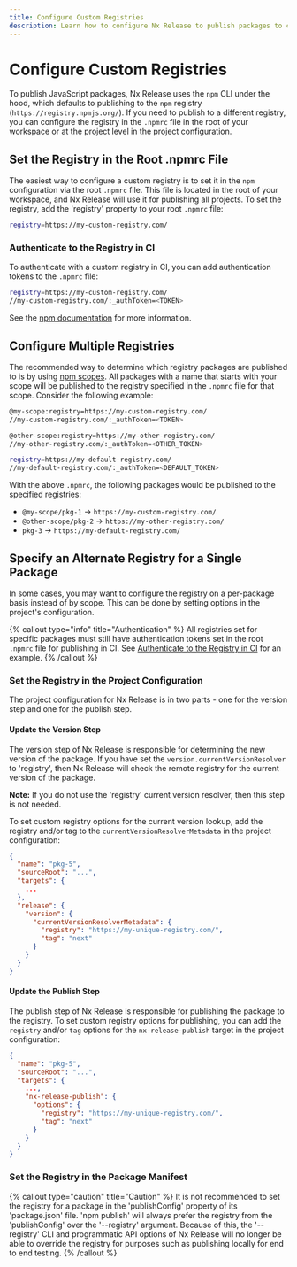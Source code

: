 ```yaml
---
title: Configure Custom Registries
description: Learn how to configure Nx Release to publish packages to custom npm registries, including setting up multiple registries for different package scopes and per-package registry configuration.
---
```


# Configure Custom Registries

To publish JavaScript packages, Nx Release uses the `npm` CLI under the hood, which defaults to publishing to the `npm` registry (`https://registry.npmjs.org/`). If you need to publish to a different registry, you can configure the registry in the `.npmrc` file in the root of your workspace or at the project level in the project configuration.

## Set the Registry in the Root .npmrc File

The easiest way to configure a custom registry is to set it in the `npm` configuration via the root `.npmrc` file. This file is located in the root of your workspace, and Nx Release will use it for publishing all projects. To set the registry, add the 'registry' property to your root `.npmrc` file:

```bash .npmrc
registry=https://my-custom-registry.com/
```

### Authenticate to the Registry in CI

To authenticate with a custom registry in CI, you can add authentication tokens to the `.npmrc` file:

```bash .npmrc
registry=https://my-custom-registry.com/
//my-custom-registry.com/:_authToken=<TOKEN>
```

See the [npm documentation](https://docs.npmjs.com/cli/v10/configuring-npm/npmrc#auth-related-configuration) for more information.

## Configure Multiple Registries

The recommended way to determine which registry packages are published to is by using [npm scopes](https://docs.npmjs.com/cli/v10/using-npm/scope). All packages with a name that starts with your scope will be published to the registry specified in the `.npmrc` file for that scope. Consider the following example:

```bash .npmrc
@my-scope:registry=https://my-custom-registry.com/
//my-custom-registry.com/:_authToken=<TOKEN>

@other-scope:registry=https://my-other-registry.com/
//my-other-registry.com/:_authToken=<OTHER_TOKEN>

registry=https://my-default-registry.com/
//my-default-registry.com/:_authToken=<DEFAULT_TOKEN>
```

With the above `.npmrc`, the following packages would be published to the specified registries:

- `@my-scope/pkg-1` -> `https://my-custom-registry.com/`
- `@other-scope/pkg-2` -> `https://my-other-registry.com/`
- `pkg-3` -> `https://my-default-registry.com/`

## Specify an Alternate Registry for a Single Package

In some cases, you may want to configure the registry on a per-package basis instead of by scope. This can be done by setting options in the project's configuration.

{% callout type="info" title="Authentication" %}
All registries set for specific packages must still have authentication tokens set in the root `.npmrc` file for publishing in CI. See [Authenticate to the Registry in CI](#authenticate-to-the-registry-in-ci) for an example.
{% /callout %}

### Set the Registry in the Project Configuration

The project configuration for Nx Release is in two parts - one for the version step and one for the publish step.

#### Update the Version Step

The version step of Nx Release is responsible for determining the new version of the package. If you have set the `version.currentVersionResolver` to 'registry', then Nx Release will check the remote registry for the current version of the package.

**Note:** If you do not use the 'registry' current version resolver, then this step is not needed.

To set custom registry options for the current version lookup, add the registry and/or tag to the `currentVersionResolverMetadata` in the project configuration:

```json project.json
{
  "name": "pkg-5",
  "sourceRoot": "...",
  "targets": {
    ...
  },
  "release": {
    "version": {
      "currentVersionResolverMetadata": {
        "registry": "https://my-unique-registry.com/",
        "tag": "next"
      }
    }
  }
}
```

#### Update the Publish Step

The publish step of Nx Release is responsible for publishing the package to the registry. To set custom registry options for publishing, you can add the `registry` and/or `tag` options for the `nx-release-publish` target in the project configuration:

```json project.json
{
  "name": "pkg-5",
  "sourceRoot": "...",
  "targets": {
    ...,
    "nx-release-publish": {
      "options": {
        "registry": "https://my-unique-registry.com/",
        "tag": "next"
      }
    }
  }
}
```

### Set the Registry in the Package Manifest

{% callout type="caution" title="Caution" %}
It is not recommended to set the registry for a package in the 'publishConfig' property of its 'package.json' file. 'npm publish' will always prefer the registry from the 'publishConfig' over the '--registry' argument. Because of this, the '--registry' CLI and programmatic API options of Nx Release will no longer be able to override the registry for purposes such as publishing locally for end to end testing.
{% /callout %}
